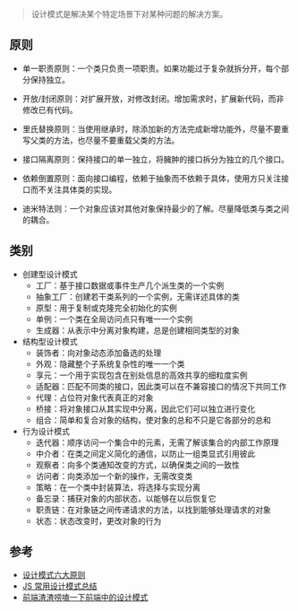 > 设计模式是解决某个特定场景下对某种问题的解决方案。

## 原则

- 单一职责原则：一个类只负责一项职责。如果功能过于复杂就拆分开，每个部分保持独立。

- 开放/封闭原则：对扩展开放，对修改封闭。增加需求时，扩展新代码，而非修改已有代码。

- 里氏替换原则：当使用继承时，除添加新的方法完成新增功能外，尽量不要重写父类的方法，也尽量不要重载父类的方法。

- 接口隔离原则：保持接口的单一独立，将臃肿的接口拆分为独立的几个接口。

- 依赖倒置原则：面向接口编程，依赖于抽象而不依赖于具体，使用方只关注接口而不关注具体类的实现。

- 迪米特法则：一个对象应该对其他对象保持最少的了解。尽量降低类与类之间的耦合。

## 类别

- 创建型设计模式
  - 工厂：基于接口数据或事件生产几个派生类的一个实例
  - 抽象工厂：创建若干类系列的一个实例，无需详述具体的类
  - 原型：用于复制或克隆完全初始化的实例
  - 单例：一个类在全局访问点只有唯一一个实例
  - 生成器：从表示中分离对象构建，总是创建相同类型的对象
- 结构型设计模式
  - 装饰者：向对象动态添加备选的处理
  - 外观：隐藏整个子系统复杂性的唯一一个类
  - 享元：一个用于实现包含在别处信息的高效共享的细粒度实例
  - 适配器：匹配不同类的接口，因此类可以在不兼容接口的情况下共同工作
  - 代理：占位符对象代表真正的对象
  - 桥接：将对象接口从其实现中分离，因此它们可以独立进行变化
  - 组合：简单和复合对象的结构，使对象的总和不只是它各部分的总和
- 行为设计模式
  - 迭代器：顺序访问一个集合中的元素，无需了解该集合的内部工作原理
  - 中介者：在类之间定义简化的通信，以防止一组类显式引用彼此
  - 观察者：向多个类通知改变的方式，以确保类之间的一致性
  - 访问者：向类添加一个新的操作，无需改变类
  - 策略：在一个类中封装算法，将选择与实现分离
  - 备忘录：捕获对象的内部状态，以能够在以后恢复它
  - 职责链：在对象链之间传递请求的方法，以找到能够处理请求的对象
  - 状态：状态改变时，更改对象的行为

## 参考

- [设计模式六大原则](http://www.uml.org.cn/sjms/201211023.asp)
- [JS 常用设计模式总结](https://fanerge.github.io/2017/%E8%AE%BE%E8%AE%A1%E6%A8%A1%E5%BC%8F%E6%80%BB%E7%BB%93.html)
- [前端渣渣唠嗑一下前端中的设计模式](https://juejin.cn/post/6844904138707337229)
